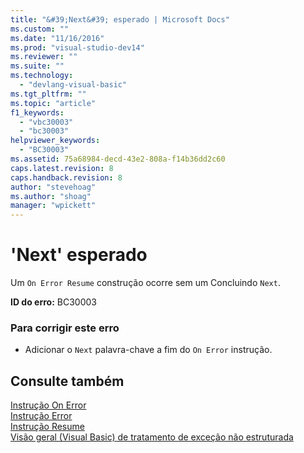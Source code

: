 ```yaml
---
title: "&#39;Next&#39; esperado | Microsoft Docs"
ms.custom: ""
ms.date: "11/16/2016"
ms.prod: "visual-studio-dev14"
ms.reviewer: ""
ms.suite: ""
ms.technology: 
  - "devlang-visual-basic"
ms.tgt_pltfrm: ""
ms.topic: "article"
f1_keywords: 
  - "vbc30003"
  - "bc30003"
helpviewer_keywords: 
  - "BC30003"
ms.assetid: 75a68984-decd-43e2-808a-f14b36dd2c60
caps.latest.revision: 8
caps.handback.revision: 8
author: "stevehoag"
ms.author: "shoag"
manager: "wpickett"
---
```

# &#39;Next&#39; esperado
Um `On Error Resume` construção ocorre sem um Concluindo `Next`.  
  
 **ID do erro:** BC30003  
  
### Para corrigir este erro  
  
-   Adicionar o `Next` palavra\-chave a fim do `On Error` instrução.  
  
## Consulte também  
 [Instrução On Error](../../visual-basic/language-reference/statements/on-error-statement.md)   
 [Instrução Error](../../visual-basic/language-reference/statements/error-statement.md)   
 [Instrução Resume](../../visual-basic/language-reference/statements/resume-statement.md)   
 [Visão geral \(Visual Basic\) de tratamento de exceção não estruturada](http://msdn.microsoft.com/pt-br/d2d84b66-ff3a-4878-a578-484c0c6d5c3d)